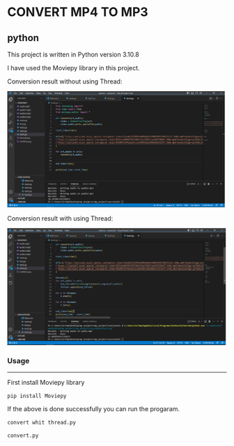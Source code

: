 # CONVERT MP4 TO MP3





## python


This project is written in Python version 3.10.8

I have used the Moviepy library in this project.


Conversion result without using Thread:


![screenshot](screenshot\whitoutthread.png)



Conversion result with using Thread:


![screenshot](screenshot\thread.png)



### **Usage**
---

First install Moviepy library
 ```
pip install Moviepy
 ```
 If the above is done successfully you can run the progaram.
  ```
convert whit thread.py
   ```
 ```
 convert.py
     